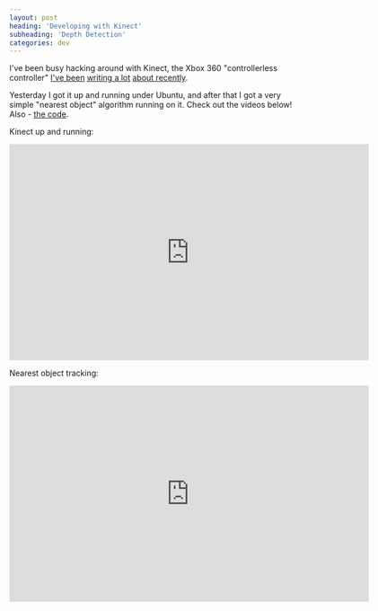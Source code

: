```yaml
---
layout: post
heading: 'Developing with Kinect'
subheading: 'Depth Detection'
categories: dev
---
```


I've been busy hacking around with Kinect, the Xbox 360 "controllerless controller" [I've been](http://www.chris-alexander.co.uk/4262) [writing a lot](http://www.chris-alexander.co.uk/4271) [about recently](http://www.chris-alexander.co.uk/4283).

Yesterday I got it up and running under Ubuntu, and after that I got a very simple "nearest object" algorithm running on it. Check out the videos below! Also - [the code](https://github.com/chrisalexander/libfreenect).

Kinect up and running:

<span class="youtube"><iframe title="YouTube video player" class="youtube-player" type="text/html" width="640" height="385" src="http://www.youtube.com/embed/BVyy7EynYHE?wmode=transparent&amp;fs=1&amp;hl=en&amp;modestbranding=1&amp;iv_load_policy=3&amp;showsearch=0&amp;rel=0&amp;theme=dark&amp;hd=1" frameborder="0" allowfullscreen=""> </iframe></span>

Nearest object tracking:

<span class="youtube"><iframe title="YouTube video player" class="youtube-player" type="text/html" width="640" height="385" src="http://www.youtube.com/embed/0l8sAReKGwE?wmode=transparent&amp;fs=1&amp;hl=en&amp;modestbranding=1&amp;iv_load_policy=3&amp;showsearch=0&amp;rel=0&amp;theme=dark&amp;hd=1" frameborder="0" allowfullscreen=""> </iframe></span>
